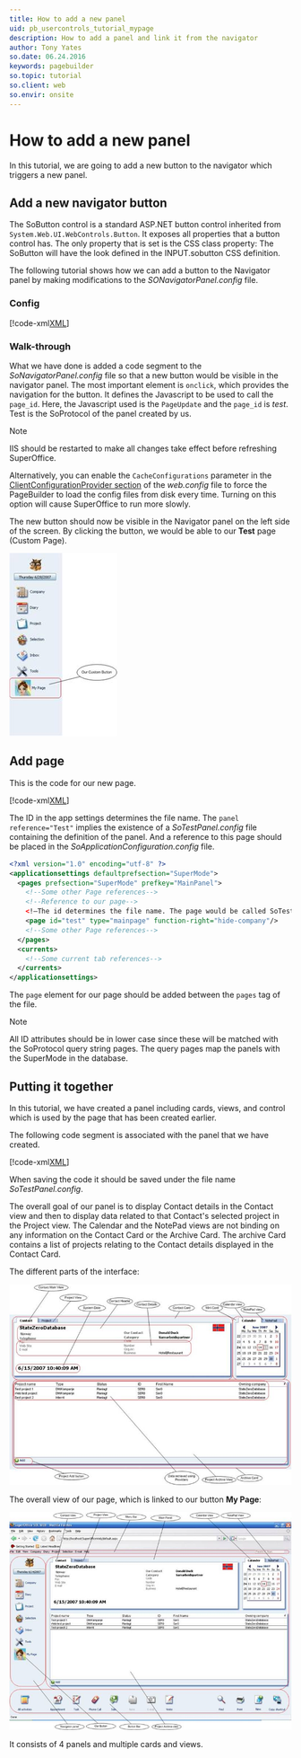 ```yaml
---
title: How to add a new panel
uid: pb_usercontrols_tutorial_mypage
description: How to add a panel and link it from the navigator
author: Tony Yates
so.date: 06.24.2016
keywords: pagebuilder
so.topic: tutorial
so.client: web
so.envir: onsite
---
```


# How to add a new panel

In this tutorial, we are going to add a new button to the navigator which triggers a new panel.

## Add a new navigator button

The SoButton control is a standard ASP.NET button control inherited from `System.Web.UI.WebControls.Button`. It exposes all properties that a button control has. The only property that is set is the CSS class property: The SoButton will have the look defined in the INPUT.sobutton CSS definition.

The following tutorial shows how we can add a button to the Navigator panel by making modifications to the *SONavigatorPanel.config* file.

### Config

[!code-xml[XML](includes/navigator-panel.xml)]

### Walk-through

What we have done is added a code segment to the *SoNavigatorPanel.config* file so that a new button would be visible in the navigator panel. The most important element is `onclick`, which provides the navigation for the button. It defines the Javascript to be used to call the `page_id`. Here, the Javascript used is the `PageUpdate` and the `page_id` is *test*. Test is the SoProtocol of the panel created by us.

> [!NOTE]
> IIS should be restarted to make all changes take effect before refreshing SuperOffice.

Alternatively, you can enable the `CacheConfigurations` parameter in the [ClientConfigurationProvider section][1] of the *web.config* file to force the PageBuilder to load the config files from disk every time. Turning on this option will cause SuperOffice to run more slowly.

The new button should now be visible in the Navigator panel on the left side of the screen. By clicking the button, we would be able to our **Test** page (Custom Page).

![04][img1]

## Add page

This is the code for our new page.

[!code-xml[XML](includes/test-page.xml)]

The ID in the app settings determines the file name. The `panel reference="Test"` implies the existence of a *SoTestPanel.config* file containing the definition of the panel. And a reference to this page should be placed in the *SoApplicationConfiguration.config* file.

```XML
<?xml version="1.0" encoding="utf-8" ?>
<applicationsettings defaultprefsection="SuperMode">
  <pages prefsection="SuperMode" prefkey="MainPanel">
    <!--Some other Page references-->
    <!--Reference to our page-->
    <!—The id determines the file name. The page would be called SoTestPage.config-->
    <page id="test" type="mainpage" function-right="hide-company"/>
    <!--Some other Page references-->
  </pages>
  <currents>
    <!--Some current tab references-->
  </currents>
</applicationsettings>
```

The `page` element for our page should be added between the `pages` tag of the file.

> [!NOTE]
> All ID attributes should be in lower case since these will be matched with the SoProtocol query string pages. The query pages map the panels with the SuperMode in the database.

## Putting it together

In this tutorial, we have created a panel including cards, views, and control which is used by the page that has been created earlier.

The following code segment is associated with the panel that we have created.

[!code-xml[XML](includes/test-panel.xml)]

When saving the code it should be saved under the file name *SoTestPanel.config*.

The overall goal of our panel is to display Contact details in the Contact view and then to display data related to that Contact's selected project in the Project view. The Calendar and the NotePad views are not binding on any information on the Contact Card or the Archive Card. The archive Card contains a list of projects relating to the Contact details displayed in the Contact Card.

The different parts of the interface:

![05][img2]

The overall view of our page, which is linked to our button **My Page**:

![06][img3]

It consists of 4 panels and multiple cards and views.

<!-- **See Also:** System.Web.UI.WebControls.Button -->

<!-- Referenced links -->
[1]: ../../../../../data-access/docs/netserver/config/clientconfigurationprovider.md

<!-- Referenced images -->
[img1]: media/image004.jpg
[img2]: media/image005.jpg
[img3]: media/image006.jpg
